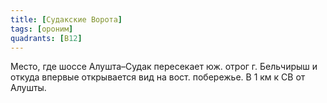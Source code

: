 ```yaml
---
title: [Судакские Ворота]
tags: [ороним]
quadrants: [В12]
---
```


Место, где шоссе Алушта–Судак пересекает юж. отрог г. Бельчирыш и откуда впервые
открывается вид на вост. побережье. В 1 км к СВ от Алушты.
